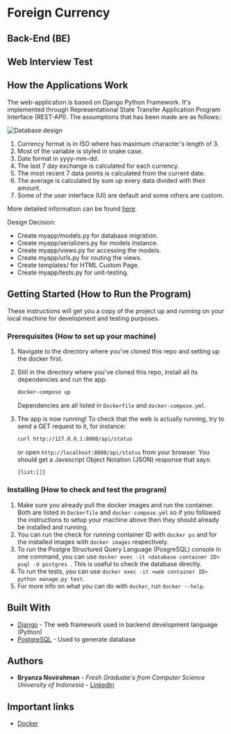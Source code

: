 # Foreign Currency

## Back-End (BE)
## Web Interview Test

## How the Applications Work

The web-application is based on Django Python Framework. It's implemented through Representational State Transfer Application Program Interface (REST-API). The assumptions that has been made are as follows::

![Database design](https://ibb.co/Q96xZc3)

1. Currency format is in ISO where has maximum character's length of 3.
2. Most of the variable is styled in snake case.
3. Date format in yyyy-mm-dd.
4. The last 7 day exchange is calculated for each currency.
5. The most recent 7 data points is calculated from the current date.
6. The average is calculated by sum up every data divided with their amount.
7. Some of the user interface (UI) are default and some others are custom.  

More detailed information can be found [here](https://drive.google.com/open?id=11kunl81ebg8U8jWqWiJw24ZLGRfSjfLh).

Design Decision:
* Create myapp/models.py for database migration.
* Create myapp/serializers.py for models instance.
* Create myapp/views.py for accessing the models.
* Create myapp/urls.py for routing the views.
* Create templates/ for HTML Custom Page.
* Create myapp/tests.py for unit-testing.

## Getting Started (How to Run the Program)

These instructions will get you a copy of the project up and running on your local machine for development and testing purposes.

### Prerequisites (How to set up your machine)

1. Navigate to the directory where you've cloned this repo and setting up the docker first.
2. Still in the directory where you've cloned this repo, install all its dependencies and run the app.

    ```bash
    docker-compose up
    ```

    Dependencies are all listed in `Dockerfile` and `docker-compose.yml`.

3. The app is now running! To check that the web is actually running,
try to send a GET request to it, for instance:

    ```bash
    curl http://127.0.0.1:8000/api/status
    ```

    or open `http://localhost:8000/api/status` from your browser. You should get a Javascript Object Notation (JSON) response that says:

    ```bash
    {list:[]}
    ```

### Installing (How to check and test the program)

1. Make sure you already pull the docker images and run the container.
Both are listed in `Dockerfile` and `docker-compose.yml` so if you followed the instructions to setup your machine above then they should already be installed and running.
2. You can run the check for running container ID with `docker ps` and for the installed images with `docker images` respectively.
3. To run the Postgre Structured Query Language (PosgreSQL) console in one command, you can use `docker exec -it <database container ID> psql -U postgres `. This is useful to check the database directly.
4. To run the tests, you can use `docker exec -it <web container ID> python manage.py test`.
5. For more info on what you can do with `docker`, run `docker --help`.

## Built With

* [Django](https://www.djangoproject.com/) - The web framework used in backend development language (Python)
* [PostgreSQL](https://www.postgresql.org/) - Used to generate database

## Authors

* **Bryanza Novirahman** - *Fresh Graduate's from Computer Science University of Indonesia* - [LinkedIn](https://www.linkedin.com/in/bryanza-novirahman-902a94131)

## Important links
* [Docker](https://www.docker.com)
